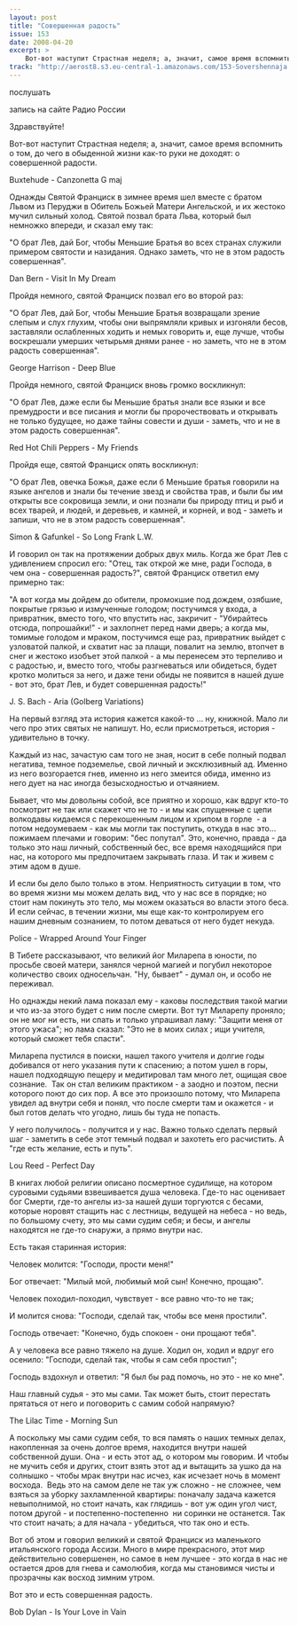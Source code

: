 ```yaml
---
layout: post
title: "Совершенная радость"
issue: 153
date: 2008-04-20
excerpt: >
    Вот-вот наступит Страстная неделя; а, значит, самое время вспомнить о том, до чего в обыденной жизни как-то руки не доходят: о совершенной радости.
track: "http://aerost8.s3.eu-central-1.amazonaws.com/153-Sovershennaja Radost'.mp3"
---
```


послушать

запись на сайте Радио России

Здравствуйте!

Вот-вот наступит Страстная неделя; а, значит, самое время вспомнить о том, до чего в обыденной жизни как-то руки не доходят: о совершенной радости.

Buxtehude - Canzonetta G maj

Однажды Святой Франциск в зимнее время шел вместе с братом Львом из Перуджи в Обитель Божьей Матери Ангельской, и их жестоко мучил сильный холод. Святой позвал брата Льва, который был немножко впереди, и сказал ему так:

"О брат Лев, дай Бог, чтобы Меньшие Братья во всех странах служили примером святости и назидания. Однако заметь, что не в этом радость совершенная".

Dan Bern - Visit In My Dream

Пройдя немного, святой Франциск позвал его во второй раз:

"О брат Лев, дай Бог, чтобы Меньшие Братья возвращали зрение слепым и слух глухим, чтобы они выпрямляли кривых и изгоняли бесов, заставляли ослабленных ходить и немых говорить и, еще лучше, чтобы воскрешали умерших четырьмя днями ранее - но заметь, что не в этом радость совершенная".

George Harrison - Deep Blue

Пройдя немного, святой Франциск вновь громко воскликнул:

"О брат Лев, даже если бы Меньшие братья знали все языки и все премудрости и все писания и могли бы пророчествовать и открывать не только будущее, но даже тайны совести и души - заметь, что и не в этом радость совершенная".

Red Hot Chili Peppers - My Friends

Пройдя еще, святой Франциск опять воскликнул:

"О брат Лев, овечка Божья, даже если б Меньшие братья говорили на языке ангелов и знали бы течение звезд и свойства трав, и были бы им открыты все сокровища земли, и они познали бы природу птиц и рыб и всех тварей, и людей, и деревьев, и камней, и корней, и вод - заметь и запиши, что не в этом радость совершенная".

Simon & Gafunkel - So Long Frank L.W.

И говорил он так на протяжении добрых двух миль. Когда же брат Лев с удивлением спросил его: "Отец, так открой же мне, ради Господа, в чем она - совершенная радость?", святой Франциск ответил ему примерно так:

"А вот когда мы дойдем до обители, промокшие под дождем, озябшие, покрытые грязью и измученные голодом; постучимся у входа, а привратник, вместо того, что впустить нас, закричит - "Убирайтесь отсюда, попрошайки!" - и захлопнет перед нами дверь; а когда мы, томимые голодом и мраком, постучимся еще раз, привратник выйдет с узловатой палкой, и схватит нас за плащи, повалит на землю, втопчет в снег и жестоко изобъет этой палкой - а мы перенесем это терпеливо и с радостью, и, вместо того, чтобы разгневаться или обидеться, будет кротко молиться за него, и даже тени обиды не появится в нашей душе - вот это, брат Лев, и будет совершенная радость!"

J. S. Bach - Aria (Golberg Variations)

На первый взгляд эта история кажется какой-то ... ну, книжной. Мало ли чего про этих святых не напишут. Но, если присмотреться, история - удивительно в точку.

Каждый из нас, зачастую сам того не зная, носит в себе полный подвал негатива, темное подземелье, свой личный и эксклюзивный ад. Именно из него возгорается гнев, именно из него змеится обида, именно из него дует на нас иногда безысходностью и отчаянием.

Бывает, что мы довольны собой, все приятно и хорошо, как вдруг кто-то посмотрит не так или скажет что не то - и мы как спущенные с цепи волкодавы кидаемся с перекошенным лицом и хрипом в горле  - а потом недоумеваем - как мы могли так поступить, откуда в нас это... пожимаем плечами и говорим: "бес попутал". Это, конечно, правда - да только это наш личный, собственный бес, все время находящийся при нас, на которого мы предпочитаем закрывать глаза. И так и живем с этим адом в душе.

И если бы дело было только в этом. Неприятность ситуации в том, что во время жизни мы можем делать вид, что у нас все в порядке; но стоит нам покинуть это тело, мы можем оказаться во власти этого беса. И если сейчас, в течении жизни, мы еще как-то контролируем его нашим дневным сознанием, то потом деваться от него будет некуда.

Police - Wrapped Around Your Finger

В Тибете рассказывают, что великий йог Миларепа в юности, по просьбе своей матери, занялся черной магией и погубил некоторое количество своих односельчан. "Ну, бывает" - думал он, и особо не переживал.

Но однажды некий лама показал ему - каковы последствия такой магии и что из-за этого будет с ним после смерти. Вот тут Миларепу проняло; он не мог ни есть, ни спать и только упрашивал ламу: "Защити меня от этого ужаса"; но лама сказал: "Это не в моих силах ; ищи учителя, который сможет тебя спасти".

Миларепа пустился в поиски, нашел такого учителя и долгие годы добивался от него указания пути к спасению; а потом ушел в горы, нашел подходящую пещеру и медитировал там много лет, ощищая свое сознание.  Так он стал великим практиком - а заодно и поэтом, песни которого поют до сих пор. А все это произошло потому, что Миларепа увидел ад внутри себя и понял, что после смерти там и окажется - и был готов делать что угодно, лишь бы туда не попасть.

У него получилось - получится и у нас. Важно только сделать первый шаг - заметить в себе этот темный подвал и захотеть его расчистить. А "где есть желание, есть и путь".

Lou Reed - Perfect Day

В книгах любой религии описано посмертное судилище, на котором суровыми судьями взвешивается душа человека. Где-то нас оценивает бог Смерти, где-то ангелы из-за нашей души торгуются с бесами, которые норовят стащить нас с лестницы, ведущей на небеса - но ведь, по большому счету, это мы сами судим себя; и бесы, и ангелы находятся не где-то снаружи, а прямо внутри нас.

Есть такая старинная история:

Человек молится: "Господи, прости меня!"

Бог отвечает: "Милый мой, любимый мой сын! Конечно, прощаю".

Человек походил-походил, чувствует - все равно что-то не так;

И молится снова: "Господи, сделай так, чтобы все меня простили".

Господь отвечает: "Конечно, будь спокоен - они прощают тебя".

А у человека все равно тяжело на душе. Ходил он, ходил и вдруг его осенило: "Господи, сделай так, чтобы я сам себя простил";

Господь вздохнул и ответил: "Я был бы рад помочь, но это - не ко мне".

Наш главный судья - это мы сами. Так может быть, стоит перестать прятаться от него и поговорить с самим собой напрямую?

The Lilac Time - Morning Sun

А поскольку мы сами судим себя, то вся память о наших темных делах, накопленная за очень долгое время, находится внутри нашей собственной души. Она - и есть этот ад, о котором мы говорим. И чтобы не мучить себя и других, стоит взять этот ад и вытащить за ушко да на солнышко - чтобы мрак внутри нас исчез, как исчезает ночь в момент восхода.  Ведь это на самом деле не так уж сложно - не сложнее, чем взяться за уборку захламленной квартиры: поначалу задача кажется невыполнимой, но стоит начать, как глядишь - вот уж один угол чист, потом другой - и постепенно-постепенно  ни соринки не останется. Так что стоит начать; а для начала - убедиться, что так оно и есть.

Вот об этом и говорил великий и святой Франциск из маленького итальянского города Ассизи. Много в мире прекрасного, этот мир действительно совершенен, но самое в нем лучшее - это когда в нас не остается дров для гнева и самолюбия, когда мы становимся чисты и прозрачны как восход зимним утром.

Вот это и есть совершенная радость.

Bob Dylan - Is Your Love in Vain

